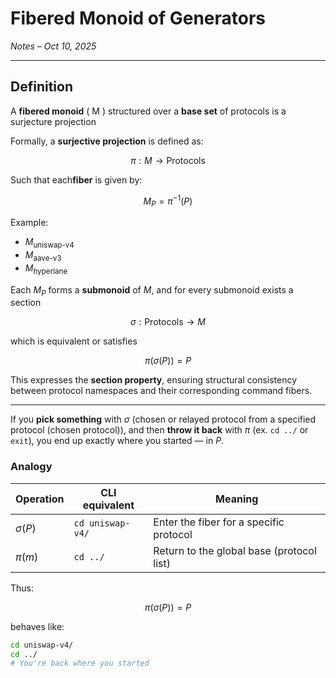 # Fibered Monoid of Generators  
*Notes – Oct 10, 2025*

---

## Definition

A **fibered monoid** \( M \) structured over a **base set** of protocols is a surjecture projection

Formally, a **surjective projection** is defined as:

$$
\pi : M \to \mathsf{Protocols}
$$


Such that each**fiber** is given by:

$$
M_P = \pi^{-1}(P)
$$

Example:
- $M_{\text{uniswap-v4}}$
- $M_{\text{aave-v3}}$
- $M_{\text{hyperlane}}$

Each $M_P$ forms a **submonoid** of $M$, and for every submonoid exists a section

$$
\sigma : \mathsf{Protocols} \to M
$$

which is equivalent or satisfies 

$$
\pi(\sigma(P)) = P
$$

This expresses the **section property**, ensuring structural consistency between protocol namespaces and their corresponding command fibers.

---


If you **pick something** with $\sigma$ (chosen or relayed protocol from a specified protocol (chosen protocol)),
and then **throw it back** with $\pi$ (ex. `cd ../` or `exit`),
you end up exactly where you started — in $P$.

### Analogy

| Operation | CLI equivalent | Meaning |
|------------|----------------|----------|
| $\sigma(P)$ | `cd uniswap-v4/` | Enter the fiber for a specific protocol |
| $\pi(m)$ | `cd ../` | Return to the global base (protocol list) |

Thus:

$$
\pi(\sigma(P)) = P
$$

behaves like:
```bash
cd uniswap-v4/
cd ../
# You're back where you started